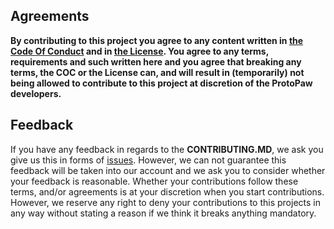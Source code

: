 ## Agreements

**By contributing to this project you agree to any content written in [the Code Of Conduct](https://github.com/FireGamingYT/protogen/blob/master/CODE_OF_CONDUCT.md) and in [the License](https://github.com/FireGamingYT/protogen/blob/master/LICENSE). You agree to any terms, requirements and such written here and you agree that breaking any terms, the COC or the License can, and will result in (temporarily) not being allowed to contribute to this project at discretion of the ProtoPaw developers.**

## Feedback

If you have any feedback in regards to the **CONTRIBUTING.MD**, we ask you give us this in forms of [issues](https://github.com/FireGamingYT/protogen/issues/new/choose). However, we can not guarantee this feedback will be taken into our account and we ask you to consider whether your feedback is reasonable. Whether your contributions follow these terms, and/or agreements is at your discretion when you start contributions. However, we reserve any right to deny your contributions to this projects in any way without stating a reason if we think it breaks anything mandatory.

